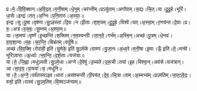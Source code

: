 

  
प्र।मे॒।वि॒वि॒क्वान्।अ॒वि॒द॒त्।म॒नी॒षाम्।धे॒नुम्।चर॑न्तीम्।प्रऽयु॑ताम्।अगो॑पाम्।स॒द्यः।चि॒त्।या।दु॒दु॒हे।भूरि॑।धा॒सेः।इन्द्रः॑।तत्।अ॒ग्निः।प॒नि॒तारः॑।अ॒स्याः॒॥  
इन्द्रः॑।सु।पू॒षा।वृष॑णा।सु॒ऽहस्ता॑।दि॒वः।न।प्री॒ताः।श॒श॒यम्।दु॒दु॒ह्रे॒।विश्वे॑।यत्।अ॒स्या॒म्।र॒णय॑न्त।दे॒वाः।प्र।वः॒।अत्र॑।व॒स॒वः॒।सु॒म्नम्।अ॒श्या॒म्॥  
याः।जा॒मयः॑।वृष्णे॑।इ॒च्छन्ति॑।श॒क्तिम्।न॒म॒स्यन्तीः॑।जा॒न॒ते॒।गर्भ॑म्।अ॒स्मि॒न्।अच्छ॑।पु॒त्रम्।धे॒नवः॑।वा॒व॒शा॒नाः।म॒हः।च॒र॒न्ति॒।बिभ्र॑तम्।वपूं॑षि॥  
अच्छ॑।वि॒व॒क्मि॒।रोद॑सी॒ इति॑।सु॒मेके॒ इति॑ सु॒ऽमेके॑।ग्राव्णः॑।यु॒जा॒नः।अ॒ध्व॒रे।म॒नी॒षा।इ॒माः।ऊँ॒ इति॑।ते॒।मन॑वे।भूरि॑ऽवाराः।ऊ॒र्ध्वाः।भ॒व॒न्ति॒।द॒र्श॒ताः।यज॑त्राः॥  
या।ते॒।जि॒ह्वा।मधु॑ऽमती।सु॒ऽमे॒धाः।अग्ने॑।दे॒वेषु॑।उ॒च्यते॑।उ॒रू॒ची।तया॑।इ॒ह।विश्वा॒न्।अव॑से।यज॑त्रान्।आ।सा॒द॒य॒।पा॒यया॑।च॒।मधू॑नि॥  
या।ते॒।अ॒ग्ने॒।पर्व॑तस्यऽइव।धारा॑।अस॑श्चन्ती।पी॒पय॑त्।दे॒व॒।चि॒त्रा।ताम्।अ॒स्मभ्य॑म्।प्रऽम॑तिम्।जा॒त॒ऽवे॒दः॒।वसो॒ इति॑।रास्व॑।सु॒ऽम॒तिम्।वि॒श्वऽज॑न्याम्॥  
